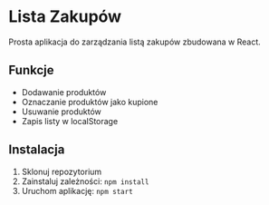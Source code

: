 # Lista Zakupów

Prosta aplikacja do zarządzania listą zakupów zbudowana w React.

## Funkcje
- Dodawanie produktów
- Oznaczanie produktów jako kupione
- Usuwanie produktów
- Zapis listy w localStorage

## Instalacja
1. Sklonuj repozytorium
2. Zainstaluj zależności: `npm install`
3. Uruchom aplikację: `npm start`